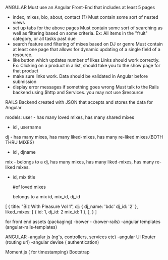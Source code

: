 <!-- REQUIREMENTS -->
ANGULAR
Must use an Angular Front-End that includes at least 5 pages
  - index, mixes, bio, about, contact (?)
Must contain some sort of nested views
  - set up tabs for the above pages
Must contain some sort of searching as well as filtering based on some criteria. Ex: All items in the "fruit" category, or all tasks past due
  - search feature and filtering of mixes based on DJ or genre
Must contain at least one page that allows for dynamic updating of a single field of a resource.
  - like button which updates number of likes
Links should work correctly. Ex: Clicking on a product in a list, should take you to the show page for that product
  - make sure links work.
Data should be validated in Angular before submission
  - display error messages if something goes wrong
Must talk to the Rails backend using $http and Services. you may not use $resource

<!-- Models /Relationships -->
RAILS
Backend created with JSON that accepts and stores the data for Angular


models:
user - has many loved mixes, has many shared mixes
  - id , username

dj - has many mixes, has many liked-mixes, has many re-liked mixes.(BOTH THRU MIXES)
 - id , djname

mix - belongs to a dj, has many mixes, has many liked-mixes, has many re-liked mixes.
  - id, mix title

     #of loved mixes
     <!-- loved mixes  -->
     belongs to a mix
     id, mix_id, dj_id

<!-- Example JSON:  -->
[
  {
    title: "Biz With Pleasure Vol 1",
    dj: {
        dj_name: 'bdc'
        dj_id: '2'
    },
    liked_mixes: [
      {
        id: 1,
        dj_id: 2
        mix_id: 1
      },
    ],
  }
]


<!-- JAVASCRIPT: -->

for front end assets (packaging)
-bower - (bower-rails)
-angular templates (angular-rails-templates)

ANGULAR
-angular js (ng's, controllers, services etc)
-angular UI Router (routing url)
-angular devise ( authentication)

Moment.js ( for timestamping)
Bootstrap
